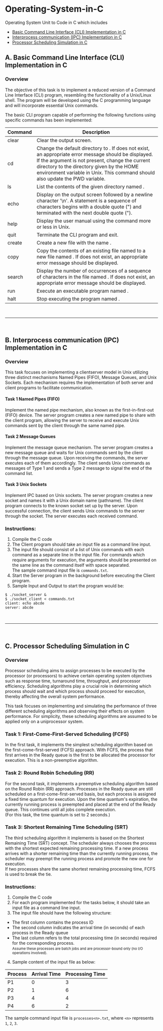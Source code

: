 # Operating-System-in-C
Operating System Unit to Code in C which includes 
- [Basic Command Line Interface (CLI) Implementation in C](#a-basic-command-line-interface-cli-implementation-in-c)
- [Interprocess communication (IPC) Implementation in C](#b-interprocess-communication-ipc-implementation-in-c)
- [Processor Scheduling Simulation in C](#c-processor-scheduling-simulation-in-c)


## A. Basic Command Line Interface (CLI) Implementation in C

### Overview
The objective of this task is to implement a reduced version of a Command Line Interface (CLI) program, resembling the functionality of a Unix/Linux shell. The program will be developed using the C programming language and will incorporate essential Unix commands.

The basic CLI program capable of performing the following functions using specific commands has been implemented:

| Command      | Description                                                                                                           |
|--------------|-----------------------------------------------------------------------------------------------------------------------|
| clear        | Clear the output screen.                                                                                              |
| cd <directory> | Change the default directory to <directory>. If <directory> does not exist, an appropriate error message should be displayed. If the argument is not present, change the current directory to the directory given by the HOME environment variable in Unix. This command should also update the PWD variable. |
| ls <directory> | List the contents of the given directory named <directory>.                                                           |
| echo <statement> | Display <statement> on the output screen followed by a newline character '\n'. A statement is a sequence of characters begins with a double quote (") and terminated with the next double quote ("). |
| help         | Display the user manual using the command more or less in Unix.                                                      |
| quit         | Terminate the CLI program and exit.                                                                                   |
| create <file> | Create a new file with the name <file>.                                                                              |
| copy <old> <new> | Copy the contents of an existing file named <old> to a new file named <new>. If <old> does not exist, an appropriate error message should be displayed. |
| search <pattern> <file> | Display the number of occurrences of a sequence of characters <pattern> in the file named <file>. If <file> does not exist, an appropriate error message should be displayed. |
| run <program> | Execute an executable program named <program>.                                                                        |
| halt <program> | Stop executing the program named <program>.                                                                           |

<br>

----

<br>

## B. Interprocess communication (IPC) Implementation in C

### Overview
This task focuses on implementing a clientserver model in Unix utilizing three distinct mechanisms Named Pipes (FIFO), Message Queues, and Unix Sockets. Each mechanism requires the implementation of both server and client programs to facilitate communication.


#### Task 1 Named Pipes (FIFO)
Implement the named pipe mechanism, also known as the first-in-first-out (FIFO) device. The server program creates a new named pipe to share with the client program, allowing the server to receive and execute Unix commands sent by the client through the same named pipe.

#### Task 2 Message Queues
Implement the message queue mechanism. The server program creates a new message queue and waits for Unix commands sent by the client through the message queue. Upon receiving the commands, the server executes each of them accordingly. The client sends Unix commands as messages of Type 1 and sends a Type 2 message to signal the end of the command list.

#### Task 3 Unix Sockets
Implement IPC based on Unix sockets. The server program creates a new socket and names it with a Unix domain name (pathname). The client program connects to the known socket set up by the server. Upon successful connection, the client sends Unix commands to the server through the socket. The server executes each received command.

### Instructions:
1. Compile the C code
2. The Client program should take an input file as a command line input.   
3. The input file should consist of a list of Unix commands with each command as a separate
line in the input file. For commands which require arguments for execution, the arguments
should be presented on the same line as the command itself with space separated.   
The sample command input file is `commands.txt`.
4. Start the Server program in the background before executing the Client program.
5. Sample Input and Output to start the program would be:   
```
$ ./socket_server &   
$ ./socket_client < commands.txt   
client: echo abcde   
server: abcde   
```
<br>

---
<br>

## C. Processor Scheduling Simulation in C

### Overview
Processor scheduling aims to assign processes to be executed by the processor (or processors) to achieve certain operating system objectives such as response time, turnaround time, throughput, and processor efficiency. Scheduling algorithms play a crucial role in determining which process should wait and which process should proceed for execution, thereby affecting the overall system performance.    

This task focuses on implementing and simulating the performance of three different scheduling algorithms and observing their effects on system performance. For simplicity, these scheduling algorithms are assumed to be applied only on a uniprocessor system.

### Task 1: First-Come-First-Served Scheduling (FCFS)
In the first task, it implements the simplest scheduling algorithm based on the first-come-first-served (FCFS) approach. With FCFS, the process that first arrives in the Ready queue is the first to be allocated the processor for execution. This is a non-preemptive algorithm.

### Task 2: Round Robin Scheduling (RR)
For the second task, it implements a preemptive scheduling algorithm based on the Round Robin (RR) approach. Processes in the Ready queue are still scheduled on a first-come-first-served basis, but each process is assigned a fixed time quantum for execution. Upon the time quantum's expiration, the currently running process is preempted and placed at the end of the Ready queue. This continues until all jobs complete execution.    
(For this task, the time quantum is set to 2 seconds.)

### Task 3: Shortest Remaining Time Scheduling (SRT)
The third scheduling algorithm it implements is based on the Shortest Remaining Time (SRT) concept. The scheduler always chooses the process with the shortest expected remaining processing time. If a new process arrives with a shorter remaining time than the currently running process, the scheduler may preempt the running process and promote the new one for execution.    
If two processes share the same shortest remaining processing time, FCFS is used to break the tie.

### Instructions:
1. Compile the C code
2. For each program implemented for the tasks below, it should take an input file as a command line input.
3.  The input file should have the following structure:    
- The first column contains the process ID
- The second column indicates the arrival time (in seconds) of each process in the Ready queue
- The last column refers to the total processing time (in seconds) required for the corresponding process.    
<small>Assume these processes are batch jobs and are processor-bound only (no I/O operations involved). </small>

4. Sample content of the input file as below:

| Process | Arrival Time | Processing Time |
|---------|--------------|-----------------|
| P1      | 0            | 3               |
| P2      | 1            | 6               |
| P3      | 4            | 4               |
| P4      | 6            | 2               |

The sample command input file is `processes<n>.txt`, where `<n>` represents `1`, `2`, `3`.

